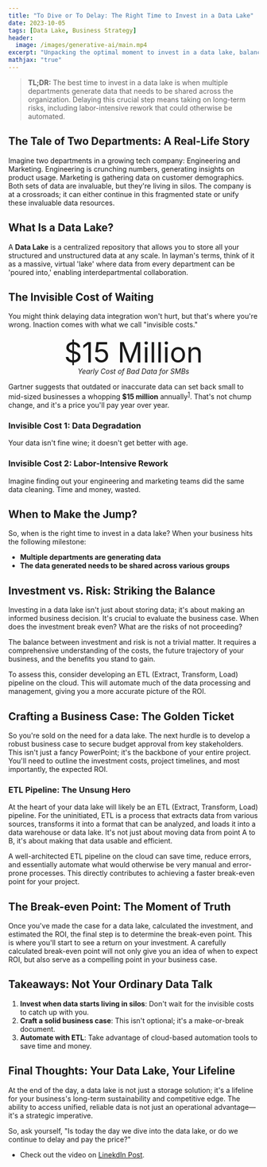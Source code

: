 ```yaml
---
title: "To Dive or To Delay: The Right Time to Invest in a Data Lake"
date: 2023-10-05
tags: [Data Lake, Business Strategy]
header:
  image: /images/generative-ai/main.mp4
excerpt: "Unpacking the optimal moment to invest in a data lake, balancing investment, risk, and interdepartmental needs."
mathjax: "true"
---
```


> **TL;DR:** The best time to invest in a data lake is when multiple departments generate data that needs to be shared across the organization. Delaying this crucial step means taking on long-term risks, including labor-intensive rework that could otherwise be automated.

## The Tale of Two Departments: A Real-Life Story

Imagine two departments in a growing tech company: Engineering and Marketing. Engineering is crunching numbers, generating insights on product usage. Marketing is gathering data on customer demographics. Both sets of data are invaluable, but they're living in silos. The company is at a crossroads; it can either continue in this fragmented state or unify these invaluable data resources.

## What Is a Data Lake?

A **Data Lake** is a centralized repository that allows you to store all your structured and unstructured data at any scale. In layman's terms, think of it as a massive, virtual 'lake' where data from every department can be 'poured into,' enabling interdepartmental collaboration.

## The Invisible Cost of Waiting 

You might think delaying data integration won't hurt, but that's where you're wrong. Inaction comes with what we call "invisible costs."

<div style="font-size: 4em; text-align: center; margin-bottom: -1%;">$15 Million</div>
<div style="text-align: center; margin-bottom: 2%;"><i>Yearly Cost of Bad Data for SMBs</i></div>

Gartner suggests that outdated or inaccurate data can set back small to mid-sized businesses a whopping **$15 million** annually<sup><a href="https://www.gartner.com/smarterwithgartner/how-to-stop-data-quality-undermining-your-business" target="_blank">1</a></sup>. That's not chump change, and it's a price you'll pay year over year.

### Invisible Cost 1: Data Degradation

Your data isn't fine wine; it doesn't get better with age.

### Invisible Cost 2: Labor-Intensive Rework

Imagine finding out your engineering and marketing teams did the same data cleaning. Time and money, wasted.

## When to Make the Jump?

So, when is the right time to invest in a data lake? When your business hits the following milestone:

- **Multiple departments are generating data**
- **The data generated needs to be shared across various groups**

## Investment vs. Risk: Striking the Balance

Investing in a data lake isn't just about storing data; it's about making an informed business decision. It's crucial to evaluate the business case. When does the investment break even? What are the risks of not proceeding?

The balance between investment and risk is not a trivial matter. It requires a comprehensive understanding of the costs, the future trajectory of your business, and the benefits you stand to gain.

To assess this, consider developing an ETL (Extract, Transform, Load) pipeline on the cloud. This will automate much of the data processing and management, giving you a more accurate picture of the ROI.

## Crafting a Business Case: The Golden Ticket

So you're sold on the need for a data lake. The next hurdle is to develop a robust business case to secure budget approval from key stakeholders. This isn't just a fancy PowerPoint; it's the backbone of your entire project. You'll need to outline the investment costs, project timelines, and most importantly, the expected ROI.

### ETL Pipeline: The Unsung Hero

At the heart of your data lake will likely be an ETL (Extract, Transform, Load) pipeline. For the uninitiated, ETL is a process that extracts data from various sources, transforms it into a format that can be analyzed, and loads it into a data warehouse or data lake. It's not just about moving data from point A to B, it's about making that data usable and efficient.

A well-architected ETL pipeline on the cloud can save time, reduce errors, and essentially automate what would otherwise be very manual and error-prone processes. This directly contributes to achieving a faster break-even point for your project.

## The Break-even Point: The Moment of Truth

Once you've made the case for a data lake, calculated the investment, and estimated the ROI, the final step is to determine the break-even point. This is where you'll start to see a return on your investment. A carefully calculated break-even point will not only give you an idea of when to expect ROI, but also serve as a compelling point in your business case.

## Takeaways: Not Your Ordinary Data Talk

1. **Invest when data starts living in silos**: Don't wait for the invisible costs to catch up with you.
2. **Craft a solid business case**: This isn't optional; it's a make-or-break document.
3. **Automate with ETL**: Take advantage of cloud-based automation tools to save time and money.

## Final Thoughts: Your Data Lake, Your Lifeline

At the end of the day, a data lake is not just a storage solution; it's a lifeline for your business's long-term sustainability and competitive edge. The ability to access unified, reliable data is not just an operational advantage—it's a strategic imperative.

So, ask yourself, "Is today the day we dive into the data lake, or do we continue to delay and pay the price?"

* Check out the video on [LinekdIn Post](https://www.linkedin.com/posts/mbellatini_datalake-businessintelligence-cloudcomputing-activity-7115420839017099265-DPFb?utm_source=share&utm_medium=member_desktop).
